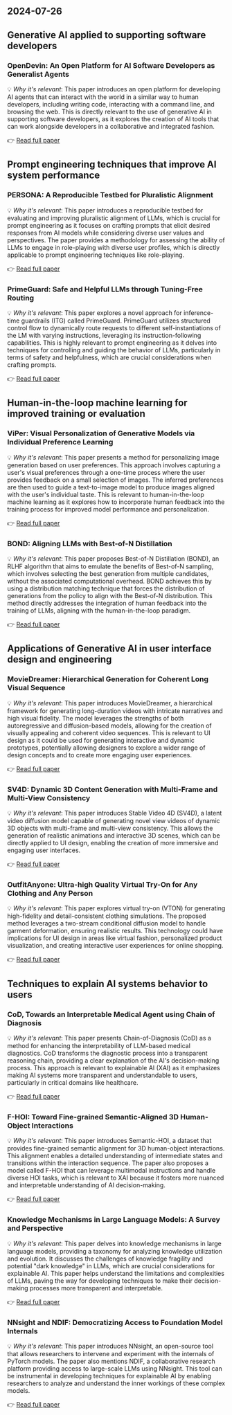 ## 2024-07-26

## Generative AI applied to supporting software developers
### OpenDevin: An Open Platform for AI Software Developers as Generalist Agents
💡 *Why it's relevant*: This paper introduces an open platform for developing AI agents that can interact with the world in a similar way to human developers, including writing code, interacting with a command line, and browsing the web. This is directly relevant to the use of generative AI in supporting software developers, as it explores the creation of AI tools that can work alongside developers in a collaborative and integrated fashion.

👉 [Read full paper](https://arxiv.org/pdf/2407.16741)


## Prompt engineering techniques that improve AI system performance
### PERSONA: A Reproducible Testbed for Pluralistic Alignment
💡 *Why it's relevant*: This paper introduces a reproducible testbed for evaluating and improving pluralistic alignment of LLMs, which is crucial for prompt engineering as it focuses on crafting prompts that elicit desired responses from AI models while considering diverse user values and perspectives. The paper provides a methodology for assessing the ability of LLMs to engage in role-playing with diverse user profiles, which is directly applicable to prompt engineering techniques like role-playing.

👉 [Read full paper](https://arxiv.org/pdf/2407.17387)

### PrimeGuard: Safe and Helpful LLMs through Tuning-Free Routing
💡 *Why it's relevant*: This paper explores a novel approach for inference-time guardrails (ITG) called PrimeGuard. PrimeGuard utilizes structured control flow to dynamically route requests to different self-instantiations of the LM with varying instructions, leveraging its instruction-following capabilities. This is highly relevant to prompt engineering as it delves into techniques for controlling and guiding the behavior of LLMs, particularly in terms of safety and helpfulness, which are crucial considerations when crafting prompts. 

👉 [Read full paper](https://arxiv.org/pdf/2407.16318)


## Human-in-the-loop machine learning for improved training or evaluation
### ViPer: Visual Personalization of Generative Models via Individual Preference Learning
💡 *Why it's relevant*: This paper presents a method for personalizing image generation based on user preferences. This approach involves capturing a user's visual preferences through a one-time process where the user provides feedback on a small selection of images. The inferred preferences are then used to guide a text-to-image model to produce images aligned with the user's individual taste. This is relevant to human-in-the-loop machine learning as it explores how to incorporate human feedback into the training process for improved model performance and personalization.

👉 [Read full paper](https://arxiv.org/pdf/2407.17365)

### BOND: Aligning LLMs with Best-of-N Distillation
💡 *Why it's relevant*: This paper proposes Best-of-N Distillation (BOND), an RLHF algorithm that aims to emulate the benefits of Best-of-N sampling, which involves selecting the best generation from multiple candidates, without the associated computational overhead. BOND achieves this by using a distribution matching technique that forces the distribution of generations from the policy to align with the Best-of-N distribution. This method directly addresses the integration of human feedback into the training of LLMs, aligning with the human-in-the-loop paradigm.

👉 [Read full paper](https://arxiv.org/pdf/2407.14622)


## Applications of Generative AI in user interface design and engineering
### MovieDreamer: Hierarchical Generation for Coherent Long Visual Sequence
💡 *Why it's relevant*:  This paper introduces MovieDreamer, a hierarchical framework for generating long-duration videos with intricate narratives and high visual fidelity. The model leverages the strengths of both autoregressive and diffusion-based models, allowing for the creation of visually appealing and coherent video sequences. This is relevant to UI design as it could be used for generating interactive and dynamic prototypes, potentially allowing designers to explore a wider range of design concepts and to create more engaging user experiences.

👉 [Read full paper](https://arxiv.org/pdf/2407.16655)

### SV4D: Dynamic 3D Content Generation with Multi-Frame and Multi-View Consistency
💡 *Why it's relevant*:  This paper introduces Stable Video 4D (SV4D), a latent video diffusion model capable of generating novel view videos of dynamic 3D objects with multi-frame and multi-view consistency. This allows the generation of realistic animations and interactive 3D scenes, which can be directly applied to UI design, enabling the creation of more immersive and engaging user interfaces.

👉 [Read full paper](https://arxiv.org/pdf/2407.17470)

### OutfitAnyone: Ultra-high Quality Virtual Try-On for Any Clothing and Any Person
💡 *Why it's relevant*: This paper explores virtual try-on (VTON) for generating high-fidelity and detail-consistent clothing simulations. The proposed method leverages a two-stream conditional diffusion model to handle garment deformation, ensuring realistic results. This technology could have implications for UI design in areas like virtual fashion, personalized product visualization, and creating interactive user experiences for online shopping. 

👉 [Read full paper](https://arxiv.org/pdf/2407.16224)


## Techniques to explain AI systems behavior to users
### CoD, Towards an Interpretable Medical Agent using Chain of Diagnosis
💡 *Why it's relevant*:  This paper presents Chain-of-Diagnosis (CoD) as a method for enhancing the interpretability of LLM-based medical diagnostics. CoD transforms the diagnostic process into a transparent reasoning chain, providing a clear explanation of the AI's decision-making process. This approach is relevant to explainable AI (XAI) as it emphasizes making AI systems more transparent and understandable to users, particularly in critical domains like healthcare.

👉 [Read full paper](https://arxiv.org/pdf/2407.13301)

###  F-HOI: Toward Fine-grained Semantic-Aligned 3D Human-Object Interactions
💡 *Why it's relevant*: This paper introduces Semantic-HOI, a dataset that provides fine-grained semantic alignment for 3D human-object interactions. This alignment enables a detailed understanding of intermediate states and transitions within the interaction sequence. The paper also proposes a model called F-HOI that can leverage multimodal instructions and handle diverse HOI tasks, which is relevant to XAI because it fosters more nuanced and interpretable understanding of AI decision-making.

👉 [Read full paper](https://arxiv.org/pdf/2407.12435) 

### Knowledge Mechanisms in Large Language Models: A Survey and Perspective
💡 *Why it's relevant*: This paper delves into knowledge mechanisms in large language models, providing a taxonomy for analyzing knowledge utilization and evolution. It discusses the challenges of knowledge fragility and potential "dark knowledge" in LLMs, which are crucial considerations for explainable AI. This paper helps understand the limitations and complexities of LLMs, paving the way for developing techniques to make their decision-making processes more transparent and interpretable.

👉 [Read full paper](https://arxiv.org/pdf/2407.15017)

### NNsight and NDIF: Democratizing Access to Foundation Model Internals
💡 *Why it's relevant*: This paper introduces NNsight, an open-source tool that allows researchers to intervene and experiment with the internals of PyTorch models. The paper also mentions NDIF, a collaborative research platform providing access to large-scale LLMs using NNsight. This tool can be instrumental in developing techniques for explainable AI by enabling researchers to analyze and understand the inner workings of these complex models.

👉 [Read full paper](https://arxiv.org/pdf/2407.14561) 
